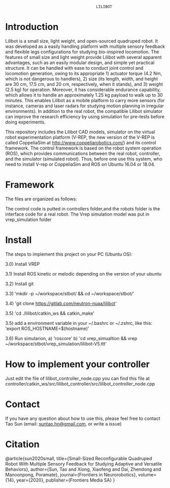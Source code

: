                                             LILIBOT

# Introduction


Lilibot is a small size, light weight, and  open-sourced quadruped robot. It was developed as a easily handling platform with multiple sensory feedback and flexible legs configurations for studying bio-inspired locomotion. The features of small size and light weight provide Lilibot with several apparent advantages, such as an easily modular design, and simple yet practical structure. It can be handled with ease to conduct joint control and locomotion generation, owing to its appropriate 1) actuator torque (4.2 Nm, which is not dangerous to handlers), 2) size (its length, width, and height are 30 cm, 17.5 cm, and 20 cm, respectively, when it stands), and 3) weight (2.5 kg) for operation. Moreover, it has considerable endurance capability, which allows it to handle an approximately 1.25 kg payload to walk up to 30 minutes. This enables Lilibot as a mobile platform to carry more sensors (for instance, cameras and laser radars for studying motion planning in irregular environments). In addition to the real robot, the compatible Lilibot simulator can improve the research efficiency by using simulation for pre-tests before doing experiments.

This repository includes the Lilibot CAD models, simulator on the virtual robot experimentation platform (V-REP, the new version of the V-REP is called CoppeliaSim at http://www.coppeliarobotics.com/) and its control framework. The control framework is based on the robot system operation (ROS), which provides communications between the real robot, controller, and the simulator (simulated robot). Thus, before one use this system, who need to install V-rep or CoppeliaSim and ROS on Ubuntu 16.04 or 18.04. 


# Framework

The files are organized as follows:

The control code is putted in controllers folder,and the robots folder is the interface code for a real robot. The Vrep simulation model was put in vrep_simulation folder

# Install
The steps to implement this project on your PC (Ubuntu OS):

3.0) Install VREP

3.1) Install ROS kinetic or melodic depending on the version of your ubuntu 

3.2) Install git

3.3) 'mkdir -p ~/workspace/stbot/ && cd ~/workspace/stbot/'

3.4) 'git clone https://gitlab.com/neutron-nuaa/lilibot'

3.5) 'cd ./lilibot/catkin_ws && catkin_make'

3.5) add a environment variable in your ~/.bashrc or ~/.zshrc, like this:
    'export ROS_HOSTNAME=$(hostname)'

3.6) Run simularion, 
    a) 'roscore'
    b) 'cd vrep_simualtion && vrep ~/workspace/stbot/vrep_simulation/lilibot-V5.ttt'

# How to implement your controller

Just edit the file of lilibot_controller_node.cpp
you can find this file at controller/catkin_ws/src/lilibot_controller/src/lilibot_controller_node.cpp


# Contact

If you have any question about how to use this, please feel free to contact Tao Sun (email: suntao.hn@gmail.com, or write a issue)


# Citation

@article{sun2020small,
  title={Small-Sized Reconfigurable Quadruped Robot With Multiple Sensory Feedback for Studying Adaptive and Versatile Behaviors},
  author={Sun, Tao and Xiong, Xiaofeng and Dai, Zhendong and Manoonpong, Poramate},
  journal={Frontiers in Neurorobotics},
  volume={14},
  year={2020},
  publisher={Frontiers Media SA}
}
